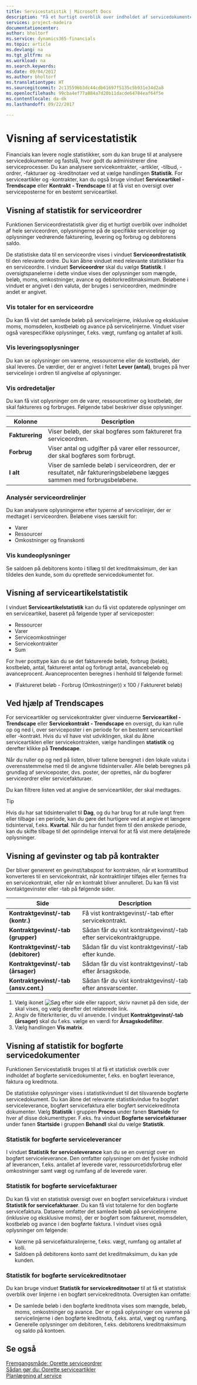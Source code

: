 ```yaml
---
title: Servicestatistik | Microsoft Docs
description: "Få et hurtigt overblik over indholdet af servicedokumenter, f.eks. ordrer, tilbud, fakturaer eller kreditnotaer, og detaljerne på de specifikke servicelinjer og serviceartiklerne."
services: project-madeira
documentationcenter: 
author: bholtorf
ms.service: dynamics365-financials
ms.topic: article
ms.devlang: na
ms.tgt_pltfrm: na
ms.workload: na
ms.search.keywords: 
ms.date: 09/04/2017
ms.author: bholtorf
ms.translationtype: HT
ms.sourcegitcommit: 2c13559bb3dc44cdb61697f5135c5b931e34d2a8
ms.openlocfilehash: 99cba4ef77a884a7d20b11dacde64784eaf64f5e
ms.contentlocale: da-dk
ms.lasthandoff: 09/22/2017

---
```


# <a name="viewing-service-statistics"></a>Visning af servicestatistik
Financials kan levere nogle statistikker, som du kan bruge til at analysere servicedokumenter og fastslå, hvor godt du administrerer dine serviceprocesser. Du kan analysere servicekontrakter, -artikler, -tilbud, -ordrer, -fakturaer og -kreditnotaer ved at vælge handlingen **Statistik**. For serviceartikler og -kontrakter, kan du også bruge vinduet **Serviceartikel - Trendscape** eller **Kontrakt - Trendscape** til at få vist en oversigt over serviceposterne for en bestemt serviceartikel.   

## <a name="viewing-statistics-for-service-orders"></a>Visning af statistik for serviceordrer
Funktionen Serviceordrestatistik giver dig et hurtigt overblik over indholdet af hele serviceordren, oplysningerne på de specifikke servicelinjer og oplysninger vedrørende fakturering, levering og forbrug og debitorens saldo.  
  
De statistiske data til en serviceordre vises i vinduet **Serviceordrestatistik** til den relevante ordre. Du kan åbne vinduet med relevante statistikker fra en serviceordre. I vinduet **Serviceordrer** skal du vælge **Statistik**. I oversigtspanelerne i dette vindue vises der oplysninger som mængde, beløb, moms, omkostninger, avance og debitorkreditmaksimum. Beløbene i vinduet er angivet i den valuta, der bruges i serviceordren, medmindre andet er angivet.  
  
### <a name="view-totals-for-a-service-order"></a>Vis totaler for en serviceordre  
Du kan få vist det samlede beløb på servicelinjerne, inklusive og eksklusive moms, momsdelen, kostbeløb og avance på servicelinjerne. Vinduet viser også varespecifikke oplysninger, f.eks. vægt, rumfang og antallet af kolli.  
  
### <a name="view-shipping-information"></a>Vis leveringsoplysninger  
Du kan se oplysninger om varerne, ressourcerne eller de kostbeløb, der skal leveres. De værdier, der er angivet i feltet **Lever (antal)**, bruges på hver servicelinje i ordren til angivelse af oplysninger.  
  
### <a name="view-order-details"></a>Vis ordredetaljer  
Du kan få vist oplysninger om de varer, ressourcetimer og kostbeløb, der skal faktureres og forbruges. Følgende tabel beskriver disse oplysninger.  
  
|Kolonne | Description|  
|------------|---------------------------------------|  
|**Fakturering**|Viser beløb, der skal bogføres som faktureret fra serviceordren.|  
|**Forbrug**|Viser antal og udgifter på varer eller ressourcer, der skal bogføres som forbrugt.|  
|**I alt**|Viser de samlede beløb i serviceordren, der er resultatet, når faktureringsbeløbene lægges sammen med forbrugsbeløbene.|  
  
### <a name="analyze-service-order-lines"></a>Analysér serviceordrelinjer  
Du kan analysere oplysningerne efter typerne af servicelinjer, der er medtaget i serviceordren. Beløbene vises særskilt for:  
  
* Varer  
* Ressourcer  
* Omkostninger og finanskonti  
  
### <a name="view-customer-information"></a>Vis kundeoplysninger  
Se saldoen på debitorens konto i tillæg til det kreditmaksimum, der kan tildeles den kunde, som du oprettede servicedokumentet for. 

## <a name="viewing-service-item-statistics"></a>Visning af serviceartikelstatistik
I vinduet **Serviceartikelstatistik** kan du få vist opdaterede oplysninger om en serviceartikel, baseret på følgende typer af serviceposter:  
  
* Ressourcer  
* Varer  
* Serviceomkostninger  
* Servicekontrakter  
* Sum  
  
For hver posttype kan du se det fakturerede beløb, forbrug (beløb), kostbeløb, antal, faktureret antal og forbrugt antal, avancebeløb og avanceprocent. Avanceprocenten beregnes i henhold til følgende formel:  
  
* (Faktureret beløb - Forbrug (Omkostninger)) x 100 / Faktureret beløb)  

## <a name="using-trendscapes"></a>Ved hjælp af Trendscapes
For serviceartikler og servicekontrakter giver vinduerne **Serviceartikel - Trendscape** eller **Servicekontrakt - Trendscape** en oversigt, du kan rulle op og ned i, over serviceposter i en periode for en bestemt serviceartikel eller -kontrakt. Hvis du vil have vist udviklingen, skal du åbne serviceartiklen eller servicekontrakten, vælge handlingen **statistik** og derefter klikke på **Trendscape**.

Når du ruller op og ned på listen, bliver tallene beregnet i den lokale valuta i overensstemmelse med til de angivne tidsintervaller. Alle beløb beregnes på grundlag af serviceposter, dvs. poster, der oprettes, når du bogfører serviceordrer eller servicefakturaer.

Du kan filtrere listen ved at angive de serviceartikler, der skal medtages.  
  
> [!Tip]  
>  Hvis du har sat tidsintervallet til **Dag**, og du har brug for at rulle langt frem eller tilbage i en periode, kan du gøre det hurtigere ved at angive et længere tidsinterval, f.eks. **Kvartal**. Når du har fundet frem til den ønskede periode, kan du skifte tilbage til det oprindelige interval for at få vist mere detaljerede oplysninger.   

## <a name="viewing-gains-and-losses-on-contracts"></a>Visning af gevinster og tab på kontrakter  
Der bliver genereret en gevinst/tabspost for kontrakten, når et kontrattilbud konverteres til en servicekontrakt, når kontraktlinjer tilføjes eller fjernes fra en servicekontrakt, eller når en kontrakt bliver annulleret. Du kan få vist kontaktgevinster eller -tab på følgende sider.  
  
|Side | Description|  
|----------------|---------------------------------------|  
|**Kontraktgevinst/-tab (kontr.)**|Få vist kontraktgevinst/-tab efter servicekontrakt.|  
|**Kontraktgevinst/-tab (grupper)**|Sådan får du vist kontraktgevinst/-tab efter servicekontraktgruppe.|  
|**Kontraktgevinst/-tab (debitorer)**|Sådan får du vist kontraktgevinst/-tab efter kunde.|  
|**Kontraktgevinst/-tab (årsager)**|Sådan får du vist kontraktgevinst/-tab efter årsagskode.|  
|**Kontraktgevinst/-tab (ansv.cent.)**|Sådan får du vist kontraktgevinst/-tab efter ansvarscenter.|  

1. Vælg ikonet ![Søg efter side eller rapport](media/ui-search/search_small.png "Ikonet Søg efter side eller rapport"), skriv navnet på den side, der skal vises, og vælg derefter det relaterede link.  
2. Angiv de filterkriterier, du vil anvende. I vinduet **Kontraktgevinst/-tab (årsager)** skal du f.eks. vælge en værdi for **Årsagskodefilter**.  
3. Vælg handlingen **Vis matrix**.

## <a name="viewing-statistics-for-posted-service-documents"></a>Visning af statistik for bogførte servicedokumenter
Funktionen Servicestatistik bruges til at få et statistisk overblik over indholdet af bogførte servicedokumenter, f.eks. en bogført leverance, faktura og kreditnota.  
  
De statistiske oplysninger vises i statistikvinduet til det tilsvarende bogførte servicedokument. Du kan åbne det relevante statistikvindue fra bogført serviceleverance, bogført servicefaktura eller bogført servicekreditnota dokumenter. Vælg **Statistik** i gruppen **Proces** under fanen **Startside** for hver af disse dokumenttyper. F.eks. fra vinduet **Bogførte servicefakturaer** under fanen **Startside** i gruppen **Behandl** skal du vælge **Statistik**.  
  
### <a name="posted-service-shipment-statistics"></a>Statistik for bogførte serviceleverancer  
I vinduet **Statistik for serviceleverance** kan du se en oversigt over en bogført serviceleverance. Den omfatter oplysninger om det fysiske indhold af leverancen, f.eks. antallet af leverede varer, ressourcetidsforbrug eller omkostninger samt vægt og rumfang af de leverede varer.  
  
### <a name="posted-service-invoice-statistics"></a>Statistik for bogførte servicefakturaer  
Du kan få vist en statistisk oversigt over en bogført servicefaktura i vinduet **Statistik for servicefakturaer**. Du kan få vist totalerne for den bogførte servicefaktura. Dataene omfatter det samlede beløb på servicelinjerne (inklusive og eksklusive moms), der er bogført som faktureret, momsdelen, kostbeløb og avance i den bogførte faktura. I vinduet vises også oplysninger om følgende:  
  
* Varerne på servicefakturalinjerne, f.eks. vægt, rumfang og antallet af kolli.  
* Saldoen på debitorens konto samt det kreditmaksimum, du kan yde kunden.  
  
### <a name="posted-service-credit-memo-statistics"></a>Statistik for bogførte servicekreditnotaer  
Du kan bruge vinduet **Statistik for servicekreditnotaer** til at få et statistisk overblik over linjerne i en bogført servicekreditnota. Oversigten kan omfatte: 
  
* De samlede beløb i den bogførte kreditnota vises som mængde, beløb, moms, omkostninger og avance. Der er også oplysninger om varerne på servicelinjerne i den bogførte kreditnota, f.eks. antal, vægt og rumfang.  
* Generelle oplysninger om debitoren, f.eks. debitorens kreditmaksimum og saldo på kontoen.  
  
## <a name="see-also"></a>Se også  
[Fremgangsmåde: Oprette serviceordrer](service-how-to-create-service-orders.md)   
[Sådan gør du: Oprette serviceartikler](service-how-to-create-service-items.md)   
[Planlægning af service](service-plan-service.md)  


